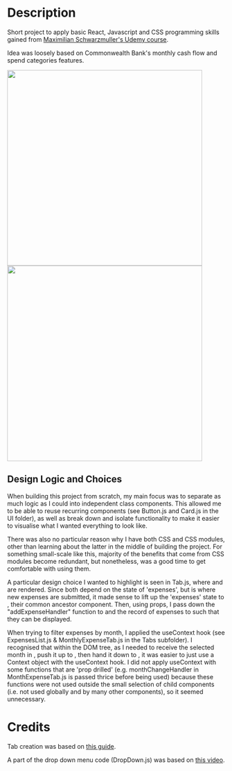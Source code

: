 # Description
Short project to apply basic React, Javascript and CSS programming skills gained from [Maximilian Schwarzmuller's Udemy course](https://www.udemy.com/course/react-the-complete-guide-incl-redux/).

Idea was loosely based on Commonwealth Bank's monthly cash flow and spend categories features. 

<img src="https://www.commbank.com.au/content/dam/commbank-assets/digital-banking/2019-03/01-Cash-flow-view.jpg" height="450"> <img src="https://www.commbank.com.au/content/dam/commbank-assets/digital-banking/2019-03/02-cash-flow-view-monthly-spending.jpg" height="450">

## Design Logic and Choices
When building this project from scratch, my main focus was to separate as much logic as I could into independent class components. This allowed me to be able to reuse recurring components (see Button.js and Card.js in the UI folder), as well as break down and isolate functionality to make it easier to visualise what I wanted everything to look like. 

There was also no particular reason why I have both CSS and CSS modules, other than learning about the latter in the middle of building the project. For something small-scale like this, majority of the benefits that come from CSS modules become redundant, but nonetheless, was a good time to get comfortable with using them.

A particular design choice I wanted to highlight is seen in Tab.js, where <NewExpenseTab/> and <MonthlyExpenseTab/> are rendered. Since both depend on the state of 'expenses', but <NewExpenseTab/> is where new expenses are submitted, it made sense to lift up the 'expenses' state to <Tab/>, their common ancestor component. Then, using props, I pass down the "addExpenseHandler" function to <NewExpenseTab/> and the record of expenses to <MonthlyExpenseTab/> such that they can be displayed.

When trying to filter expenses by month, I applied the useContext hook (see ExpensesList.js & MonthlyExpenseTab.js in the Tabs subfolder). I recognised that within the DOM tree, as I needed to receive the selected month in <ExpensesChart/>, push it up to <MonthlyExpenseTab/>, then hand it down to <ExpensesList/>, it was easier to just use a Context object with the useContext hook. I did not apply useContext with some functions that are 'prop drilled' (e.g. monthChangeHandler in MonthExpenseTab.js is passed thrice before being used) because these functions were not used outside the small selection of child components (i.e. not used globally and by many other components), so it seemed unnecessary. 

# Credits
Tab creation was based on [this guide](https://blog.logrocket.com/how-to-build-tab-component-react/).

A part of the drop down menu code (DropDown.js) was based on [this video](https://www.youtube.com/watch?v=IF6k0uZuypA).
